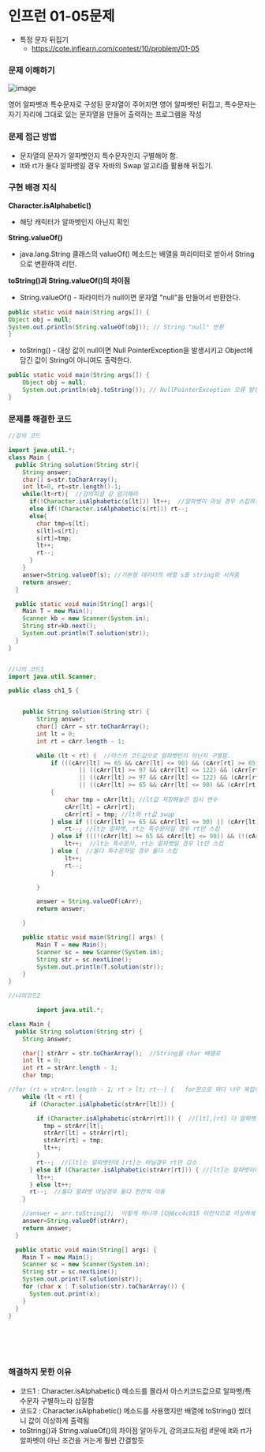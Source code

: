# 인프런 01-05문제
- 특정 문자 뒤집기
    - https://cote.inflearn.com/contest/10/problem/01-05

### 문제 이해하기

![image](https://user-images.githubusercontent.com/90403366/200189921-c6286ca8-68ce-424b-8fba-4a5e08e6e650.png)

영어 알파벳과 특수문자로 구성된 문자열이 주어지면 영어 알파벳만 뒤집고,
특수문자는 자기 자리에 그대로 있는 문자열을 만들어 출력하는 프로그램을 작성

### 문제 접근 방법
- 문자열의 문자가 알파벳인지 특수문자인지 구별해야 함.
- lt와 rt가 둘다 알파벳일 경우 자바의 Swap 알고리즘 활용해 뒤집기.

### 구현 배경 지식
**Character.isAlphabetic()** 
- 해당 캐릭터가 알파벳인지 아닌지 확인

**String.valueOf()**
- java.lang.String 클래스의 valueOf() 메소드는 배열을 파라미터로 받아서 String으로 변환하여 리턴.


**toString()과 String.valueOf()의 차이점**
- String.valueOf() - 파라미터가 null이면 문자열 "null"을 만들어서 반환한다.

```java
public static void main(String args[]) {
Object obj = null;
System.out.println(String.valueOf(obj)); // String "null" 반환
}
```
- toString() - 대상 값이 null이면  Null PointerException을 발생시키고 Object에 담긴 값이 String이 아니여도 출력한다.

````java
public static void main(String args[]) {
    Object obj = null; 
    System.out.println(obj.toString()); // NullPointerException 오류 발생 
}
````

### 문제를 해결한 코드
```java
//강의 코드

import java.util.*;
class Main {
  public String solution(String str){
    String answer;
    char[] s=str.toCharArray();
    int lt=0, rt=str.length()-1;
    while(lt<rt){  //강의피셜 걍 암기해라
      if(!Character.isAlphabetic(s[lt])) lt++;  //알파벳이 아닐 경우 스킵하기 위해 lt는 ++, rt는 --
      else if(!Character.isAlphabetic(s[rt])) rt--;
      else{
        char tmp=s[lt];
        s[lt]=s[rt];
        s[rt]=tmp;
        lt++;
        rt--;
      }
    }
    answer=String.valueOf(s); //기본형 데이터의 배열 s를 string화 시켜줌
    return answer;
  }

  public static void main(String[] args){
    Main T = new Main();
    Scanner kb = new Scanner(System.in);
    String str=kb.next();
    System.out.println(T.solution(str));
  }
}


//나의 코드1
import java.util.Scanner;

public class ch1_5 {


    public String solution(String str) {
        String answer;
        char[] cArr = str.toCharArray();
        int lt = 0;
        int rt = cArr.length - 1;

        while (lt < rt) {  //아스키 코드값으로 알파벳인지 아닌지 구별함.
            if (((cArr[lt] >= 65 && cArr[lt] <= 90) && (cArr[rt] >= 65 && cArr[rt] <= 90)) //lr,rt 둘다 대문자
                    || ((cArr[lt] >= 97 && cArr[lt] <= 122) && (cArr[rt] >= 97 && cArr[rt] <= 122)) //lr,rt 둘다 소문자
                    || ((cArr[lt] >= 97 && cArr[lt] <= 122) && (cArr[rt] >= 65 && cArr[rt] <= 90)) //lt 소문자, rt 대문자
                    || ((cArr[lt] >= 65 && cArr[lt] <= 90) && (cArr[rt] >= 97 && cArr[rt] <= 122))) //lt 대문자, rt 소문자
            {
                char tmp = cArr[lt]; //lt값 저장해놓은 임시 변수
                cArr[lt] = cArr[rt]; 
                cArr[rt] = tmp; //lt와 rt값 swap
            } else if (((cArr[lt] >= 65 && cArr[lt] <= 90) || (cArr[lt] >= 97 && cArr[lt] <= 122)) && (!(cArr[rt] >= 65) && !(cArr[rt] <= 90)) || (!(cArr[rt] >= 97) && !(cArr[rt] <= 122))) {
                rt--; //lt는 알파벳, rt는 특수문자일 경우 rt만 스킵
            } else if (((!(cArr[lt] >= 65 && cArr[lt] <= 90)) && (!(cArr[lt] >= 97 && cArr[lt] <= 122))) && ((cArr[rt] >= 65 && cArr[rt] <= 90) || (cArr[rt] >= 97 && cArr[rt] <= 122))) {
                lt++;  //lt는 특수문자, rt는 알파벳일 경우 lt만 스킵
            } else {  //둘다 특수문자일 경우 둘다 스킵
                lt++;
                rt--;
            }

        }

        answer = String.valueOf(cArr);
        return answer;

    }

    public static void main(String[] args) {
        Main T = new Main();
        Scanner sc = new Scanner(System.in);
        String str = sc.nextLine();
        System.out.println(T.solution(str));
    }
}

//나의코드2

        import java.util.*;

class Main {
  public String solution(String str) {
    String answer;

    char[] strArr = str.toCharArray();  //String을 char 배열로
    int lt = 0;
    int rt = strArr.length - 1;
    char tmp;

//for (rt = strArr.length - 1; rt > lt; rt--) {   for문으로 하다 너무 복잡해져서 강의처럼 while문으로 바꿈
    while (lt < rt) {
      if (Character.isAlphabetic(strArr[lt])) {

        if (Character.isAlphabetic(strArr[rt])) {  //[lt],[rt] 다 알파벳일경우 swqp
          tmp = strArr[lt];
          strArr[lt] = strArr[rt];
          strArr[rt] = tmp;
          lt++;
        }
        rt--;  //[lt]는 알파벳인데 [rt]는 아닐경우 rt만 감소
      } else if (Character.isAlphabetic(strArr[rt])) { //[lt]는 알파벳이아니고 [rt]만 알파벳일 경우 lt만 하나증가
        lt++;
      } else lt++;
      rt--;  //둘다 알파벳 아닐경우 둘다 한칸씩 이동
    }

    //answer = arr.toString();  이렇게 하니까 [C@6cc4c815 이런식으로 이상하게 출력돼서 강의코드보고 고침
    answer=String.valueOf(strArr);
    return answer;
  }

  public static void main(String[] args) {
    Main T = new Main();
    Scanner sc = new Scanner(System.in);
    String str = sc.nextLine();
    System.out.print(T.solution(str));
    for (char x : T.solution(str).toCharArray()) {
      System.out.print(x);
    }
  }
}







```

### 해결하지 못한 이유
- 코드1 : Character.isAlphabetic() 메소드를 몰라서 아스키코드값으로 알파벳/특수문자 구별하느라 삽질함
- 코드2 : Character.isAlphabetic() 메소드를 사용했지만 배열에 toString() 썼더니 값이 이상하게 출력됨
- toString()과 String.valueOf()의 차이점 알아두기, 강의코드처럼 if문에 lt와 rt가 알파벳이 아닌 조건을 거는게 훨씬 간결할듯

